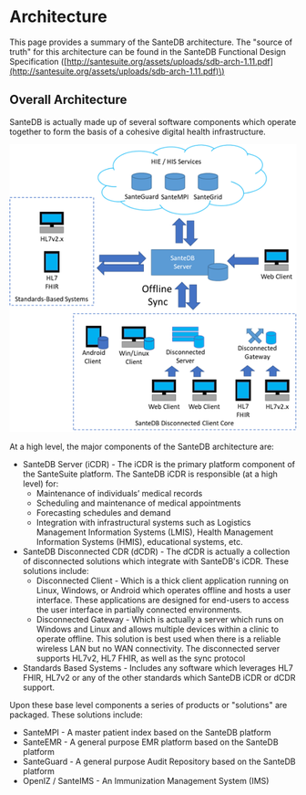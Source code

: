 # Architecture

This page provides a summary of the SanteDB architecture. The "source of truth" for this architecture can be found in the SanteDB Functional Design Specification \([http://santesuite.org/assets/uploads/sdb-arch-1.11.pdf](http://santesuite.org/assets/uploads/sdb-arch-1.11.pdf)\)

## Overall Architecture

SanteDB is actually made up of several software components which operate together to form the basis of a cohesive digital health infrastructure. 

![](../../.gitbook/assets/image%20%28122%29.png)

At a high level, the major components of the SanteDB architecture are:

* SanteDB Server \(iCDR\) - The iCDR is the primary platform component of the SanteSuite platform. The SanteDB iCDR is responsible \(at a high level\) for:
  * Maintenance of individuals’ medical records
  * Scheduling and maintenance of medical appointments
  * Forecasting schedules and demand
  * Integration with infrastructural systems such as Logistics Management Information Systems \(LMIS\), Health Management Information Systems \(HMIS\), educational systems, etc.
* SanteDB Disconnected CDR \(dCDR\)  - The dCDR is actually a collection of disconnected solutions which integrate with SanteDB's iCDR. These solutions include:
  * Disconnected Client - Which is a thick client application running on Linux, Windows, or Android which operates offline and hosts a user interface. These applications are designed for end-users to access the user interface in partially connected environments.
  * Disconnected Gateway - Which is actually a server which runs on Windows and Linux and allows multiple devices within a clinic to operate offline. This solution is best used when there is a reliable wireless LAN but no WAN connectivity. The disconnected server supports HL7v2, HL7 FHIR, as well as the sync protocol
* Standards Based Systems - Includes any software which leverages HL7 FHIR, HL7v2 or any of the other standards which SanteDB iCDR or dCDR support.

Upon these base level components a series of products or "solutions" are packaged. These solutions include:

* SanteMPI - A master patient index based on the SanteDB platform
* SanteEMR - A general purpose EMR platform based on the SanteDB platform
* SanteGuard - A general purpose Audit Repository based on the SanteDB platform
* OpenIZ / SanteIMS - An Immunization Management System \(IMS\)

